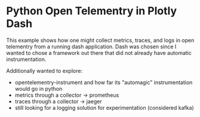 # Python Open Telementry in Plotly Dash

This example shows how one might collect metrics, traces, and logs in open telementry from a running dash application. Dash was chosen since I wanted to chose a framework out there that did not already have automatic instrumentation.

Additionally wanted to explore:
 - opentelementry-instrument and how far its "automagic" instrumentation would go in python
 - metrics through a collector -> prometheus
 - traces through a collector -> jaeger
 - still looking for a logging solution for experimentation (considered kafka)
